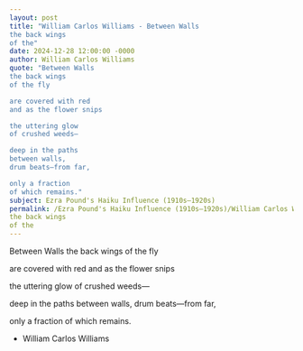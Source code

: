 ```yaml
---
layout: post
title: "William Carlos Williams - Between Walls
the back wings
of the"
date: 2024-12-28 12:00:00 -0000
author: William Carlos Williams
quote: "Between Walls
the back wings
of the fly

are covered with red
and as the flower snips

the uttering glow
of crushed weeds—

deep in the paths
between walls,
drum beats—from far,

only a fraction
of which remains."
subject: Ezra Pound's Haiku Influence (1910s–1920s)
permalink: /Ezra Pound's Haiku Influence (1910s–1920s)/William Carlos Williams/William Carlos Williams - Between Walls
the back wings
of the
---
```


Between Walls
the back wings
of the fly

are covered with red
and as the flower snips

the uttering glow
of crushed weeds—

deep in the paths
between walls,
drum beats—from far,

only a fraction
of which remains.

- William Carlos Williams
